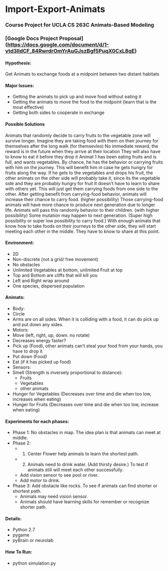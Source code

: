Import-Export-Animats
=====================

### Course Project for UCLA CS 263C Animats-Based Modeling

### [Google Docs Project Proposal] (https://docs.google.com/document/d/1-vtd3lldCF_84RwrdrOmYrAuGJszBgf5PuqX0CxL8qE)


#### Hypothesis:
Get Animats to exchange foods at a midpoint between two distant habitats

#### Major Issues:
* Getting the animats to pick up and move food without eating it
* Getting the animats to move the food to the midpoint (learn that is the most effective)
* Getting both sides to cooperate in exchange 

#### Possible Solutions
Animats that randomly decide to carry fruits to the vegetable zone will survive longer.
Imagine they are taking food with them on their journey for themselves after the long walk (for themsevles)
No immediate reward, the reward is in the future when they arrive at their location
They will also have to know to eat it before they drop it
Animat 1 has been eating fruits and is full, and wants vegetables.
By chance, he has the behavior or carrying fruits with him on the journey. This will benefit him in case he gets hungry for fruits along the way.
If he gets to the vegetables and drops his fruit, the other animats on the other side will probably take it, since its the vegetable side and they are probably hungry for fruit
It doesn’t have to learn to share with others yet. This will just get them carrying foods from one side to the other.
After getting benefit from carrying-food behavior, animats will increase their chance to carry food. (higher possibility)
Those carrying-food animats will have more chance to produce next generation due to longer life.
Animats will pass this randomly behavior to their children. (with higher possibility)
Some mutation may happen to next generation. (Super high possibility or super low possibility to carry food.)
With enough animats that know how to take foods on their journeys to the other side, they will start meeting each other in the middle. They have to know to share at this point.

#### Environment:
* 2D
* Non-discrete (not a grid/ free movement)
* No obstacles
* Unlimited Vegetables at bottom, unlimited Fruit at top
* Top and Bottom are cliffs that will kill you
* Left and Right wrap around
* One species, dispersed population

#### Animats:
* Body:
 * Circle
 * Arms are on all sides. When it is colliding with a food, it can do pick up and put down any sides.
* Motors:
 * Move (left, right, up, down. no rotate)
 * Decreases energy faster?
 * Pick up (Food), other animats can’t steal your food from your hands, you have to drop it
 * Put down (Food)
 * Eat (if it has picked up food)
* Sensors:
 * Smell (Strength is inversely proportional to distance):
    * Fruits
    * Vegetables
    * other animats 
 * Hunger for Vegetables (Decreases over time and die when too low, increases when eating)
 * Hunger for Fruits (Decreases over time and die when too low, increase when eating)


#### Experiments for each phases: 
* Phase 1: No obstacles in map. The idea plan is that animats can meet at middle.
* Phase 2: 
  * 1. Center Flower help animals to learn the shortest path.
  * 2. Animals need to drink water. (Add thirsty desire.) To test if animats still will meet each other successfully.
  * Add vision sensor to see pool or river.
  * Add motor to drink.
* Phase 3: Add obstacle like rocks. To see if animats can find shorter or shortest path.
  * Animals may need vision sensor.
  * Animals should have learning skills for remember or recognize shorter path.


#### Details:
* Python 2.7
* pygame
* pyBrain or neurolab

#### How To Run:
* python simulation.py
